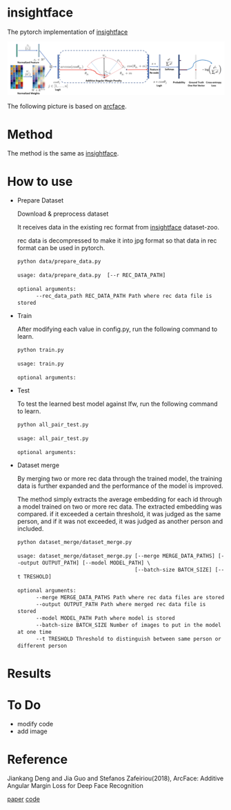 # insightface

The pytorch implementation of [insightface](https://github.com/deepinsight/insightface)

![arcface](./image/arcface.png)

The following picture is based on [arcface](https://arxiv.org/pdf/1801.07698.pdf).

# Method

  The method is the same as [insightface](https://github.com/deepinsight/insightface).


# How to use 

+ Prepare Dataset

  Download & preprocess dataset

  It receives data in the existing rec format from [insightface](https://github.com/deepinsight/insightface) dataset-zoo.

  rec data is decompressed to make it into jpg format so that data in rec format can be used in pytorch.

  ```
  python data/prepare_data.py 

  usage: data/prepare_data.py  [--r REC_DATA_PATH]

  optional arguments:
        --rec_data_path REC_DATA_PATH Path where rec data file is stored  
  ```
        
+ Train
  
  After modifying each value in config.py, run the following command to learn.
  
  ```
  python train.py
  
  usage: train.py  

  optional arguments:
  
  ```
  
+ Test
  
  To test the learned best model against lfw, run the following command to learn.
  
  ```
  python all_pair_test.py
  
  usage: all_pair_test.py  

  optional arguments: 
  
  ```
  
+ Dataset merge
  
  By merging two or more rec data through the trained model, the training data is further expanded and the performance of the model is improved.
  
  The method simply extracts the average embedding for each id through a model trained on two or more rec data. 
  The extracted embedding was compared. if it exceeded a certain threshold, it was judged as the same person, 
  and if it was not exceeded, it was judged as another person and included.
  
  ```
  python dataset_merge/dataset_merge.py
  
  usage: dataset_merge/dataset_merge.py [--merge MERGE_DATA_PATHS] [--output OUTPUT_PATH] [--model MODEL_PATH] \
                                        [--batch-size BATCH_SIZE] [--t TRESHOLD]

  optional arguments:
        --merge MERGE_DATA_PATHS Path where rec data files are stored  
        --output OUTPUT_PATH Path where merged rec data file is stored 
        --model MODEL_PATH Path where model is stored 
        --batch-size BATCH_SIZE Number of images to put in the model at one time
        --t TRESHOLD Threshold to distinguish between same person or different person
  ```

# Results

# To Do
+ modify code 
+ add image

# Reference
Jiankang Deng and Jia Guo and Stefanos Zafeiriou(2018), ArcFace: Additive Angular Margin Loss for Deep Face Recognition

[paper](https://arxiv.org/pdf/1801.07698.pdf)  [code](https://github.com/deepinsight/insightface)
